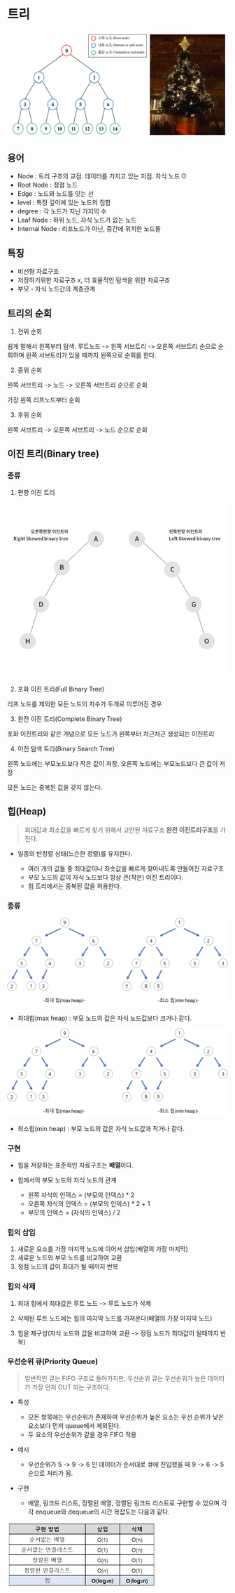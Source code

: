 # 트리

![Alt text](tree1.png)

## 용어

* Node : 트리 구조의 교점. 데이터를 가지고 있는 지점. 자식 노드 O
* Root Node : 정점 노드
* Edge : 노드와 노드를 잇는 선
* level : 특정 깊이에 있는 노드의 집합
* degree : 각 노드가 지닌 가지의 수
* Leaf Node : 하위 노드, 자식 노드가 없는 노드
* Internal Node : 리프노드가 아닌, 중간에 위치한 노드들

## 특징

* 비선형 자료구조
* 저장하기위한 자료구조 x, 더 효율적인 탐색을 위한 자료구조
* 부모 - 자식 노드간의 계층관계

## 트리의 순회

1. 전위 순회

쉽게 말해서 왼쪽부터 탐색. 루트노드 -> 왼쪽 서브트리 -> 오른쪽 서브트리 순으로 순회하며 왼쪽 서브트리가 있을 때까지 왼쪽으로 순회를 한다.

2. 중위 순회

왼쪽 서브트리 -> 노드 -> 오른쪽 서브트리 순으로 순회

가장 왼쪽 리프노드부터 순회

3. 후위 순회

왼쪽 서브트리 -> 오른쪽 서브트리 -> 노드 순으로 순회 

## 이진 트리(Binary tree)

### 종류

1. 편향 이진 트리 

<div><img src="편향이진트리.png" width="600" align=center></div>

2. 포화 이진 트리(Full Binary Tree)
   
리프 노드를 제외한 모든 노드의 차수가 두개로 이루어진 경우

3. 완전 이진 트리(Complete Binary Tree)
   
포화 이진트리와 같은 개념으로 모든 노드가 왼쪽부터 차근차근 생성되는 이진트리

4. 이진 탐색 트리(Binary Search Tree)

왼쪽 노드에는 부모노드보다 작은 값이 저장, 오른쪽 노드에는 부모노드보다 큰 값이 저장

모든 노드는 중복된 값을 갖지 않는다.

## 힙(Heap)

> 최대값과 최소값을 빠르게 찾기 위해서 고안된 자료구조
> **완전 이진트리구조**를 가진다.

* 일종의 반정렬 상태(느슨한 정렬)를 유지한다.

    * 여러 개의 값들 중 최대값이나 최솟값을 빠르게 찾아내도록 만들어진 자료구조
    * 부모 노드의 값이 자식 노드보다 항상 큰(작은) 이진 트리이다.
    * 힙 트리에서는 중복된 값을 허용한다.

### 종류

![Alt text](최대힙.png)

* 최대힙(max heap) : 부모 노드의 값은 자식 노드값보다 크거나 같다.

![Alt text](최소힙.png)

* 최소힙(min heap) : 부모 노드의 값은 자식 노드값과 작거나 같다.

### 구현

* 힙을 저장하는 표준적인 자료구조는 **배열**이다.
* 힙에서의 부모 노드와 자식 노드의 관계
  
    * 왼쪽 자식의 인덱스 = (부모의 인덱스) * 2
    * 오른쪽 자식의 인덱스 = (부모의 인덱스) * 2 + 1
    * 부모의 인덱스 = (자식의 인덱스) / 2

### 힙의 삽입

1. 새로운 요소를 가장 마지막 노드에 이어서 삽입(배열의 가장 마지막)
2. 새로운 노드와 부모 노드를 비교하여 교환
3. 정점 노드의 값이 최대가 될 때까지 반복

### 힙의 삭제

1. 최대 힙에서 최대값은 루트 노드 -> 루트 노드가 삭제

2. 삭제된 루트 노드에는 힙의 마지막 노드를 가져온다(배열의 가장 마지막 노드)

3. 힙을 재구성(자식 노드와 값을 비교하여 교환 -> 정점 노드가 최대값이 될때까지 반복)

### 우선순위 큐(Priority Queue)

> 일반적인 큐는 FIFO 구조로 돌아가지만, 우선순위 큐는 우선순위가 높은 데이터가 가장 먼저 OUT 되는 구조이다.

* 특성 
  * 모든 항목에는 우선순위가 존재하며 우선순위가 높은 요소는 우선 순위가 낮은 요소보다 먼저 queue에서 제외된다.
  * 두 요소의 우선순위가 같을 경우 FIFO 적용

* 예시
  * 우선순위가 5 -> 9 -> 6 인 데이터가 순서대로 큐에 진입했을 때 9 -> 6 -> 5 순으로 처리가 됨.

* 구현
  * 배열, 링크드 리스트, 정렬된 배열, 정렬된 링크드 리스트로 구현할 수 있으며 각각 enqueue와 dequeue의 시간 복잡도는 다음과 같다.

![Alt text](우선순위큐.png)